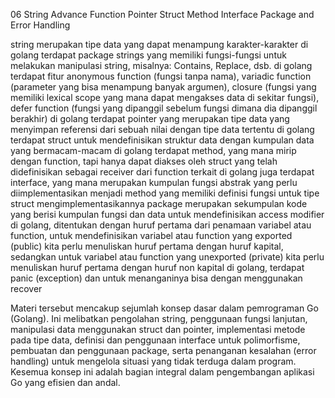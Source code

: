 06 String Advance Function Pointer Struct Method Interface Package and Error Handling

string merupakan tipe data yang dapat menampung karakter-karakter
di golang terdapat package strings yang memiliki fungsi-fungsi untuk melakukan manipulasi string, misalnya: Contains, Replace, dsb.
di golang terdapat fitur anonymous function (fungsi tanpa nama), variadic function (parameter yang bisa menampung banyak argumen), closure (fungsi yang memiliki lexical scope yang mana dapat mengakses data di sekitar fungsi), defer function (fungsi yang dipanggil sebelum fungsi dimana dia dipanggil berakhir)
di golang terdapat pointer yang merupakan tipe data yang menyimpan referensi dari sebuah nilai dengan tipe data tertentu
di golang terdapat struct untuk mendefinisikan struktur data dengan kumpulan data yang bermacam-macam
di golang terdapat method, yang mana mirip dengan function, tapi hanya dapat diakses oleh struct yang telah didefinisikan sebagai receiver dari function terkait
di golang juga terdapat interface, yang mana merupakan kumpulan fungsi abstrak yang perlu diimplementasikan menjadi method yang memiliki definisi fungsi untuk tipe struct mengimplementasikannya
package merupakan sekumpulan kode yang berisi kumpulan fungsi dan data
untuk mendefinisikan access modifier di golang, ditentukan dengan huruf pertama dari penamaan variabel atau function, untuk mendefinisikan variabel atau function yang exported (public) kita perlu menuliskan huruf pertama dengan huruf kapital, sedangkan untuk variabel atau function yang unexported (private) kita perlu menuliskan huruf pertama dengan huruf non kapital
di golang, terdapat panic (exception) dan untuk menanganinya bisa dengan menggunakan recover

Materi tersebut mencakup sejumlah konsep dasar dalam pemrograman Go (Golang). Ini melibatkan pengolahan string, penggunaan fungsi lanjutan, manipulasi data menggunakan struct dan pointer, implementasi metode pada tipe data, definisi dan penggunaan interface untuk polimorfisme, pembuatan dan penggunaan package, serta penanganan kesalahan (error handling) untuk mengelola situasi yang tidak terduga dalam program. Kesemua konsep ini adalah bagian integral dalam pengembangan aplikasi Go yang efisien dan andal.
